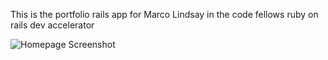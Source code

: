 This is the portfolio rails app for Marco Lindsay in the code fellows ruby on rails dev accelerator

![Homepage Screenshot](https://www.dropbox.com/s/z6z0jrjpobbty96/Screen%20Shot%202014-05-07%20at%202.30.12%20PM.png)
